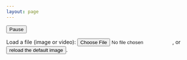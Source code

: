 ```yaml
---
layout: page
---
```


<canvas width="1024" height="512" id="shader_canvas"></canvas>

<button id="pause_button" onclick="pause()">Pause</button>

Load a file (image or video): <input id="image_src" type="file" onchange="switch_image()">, or <button id="reset" onclick="load_image('./text.png')">reload the default image</button>.

<script src="./shader.js"></script>